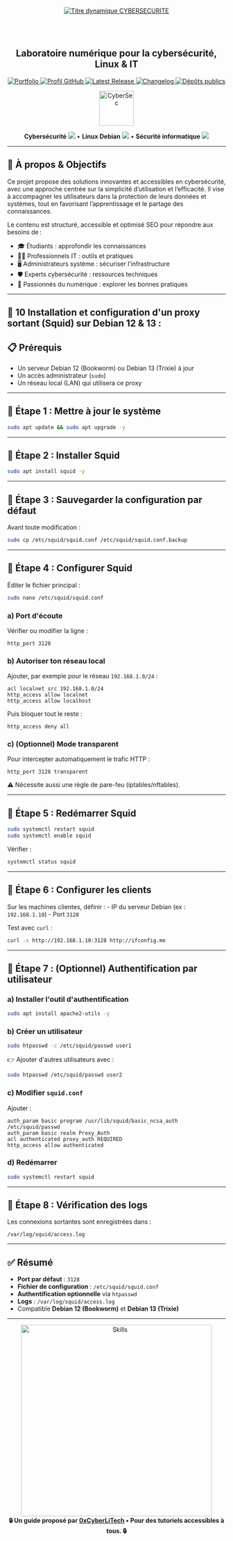 <div align="center">

  <br></br>
  
  <a href="https://github.com/0xCyberLiTech">
  <img src="https://readme-typing-svg.herokuapp.com?font=JetBrains+Mono&size=50&duration=6000&pause=1000000000&color=FF0048&center=true&vCenter=true&width=1100&lines=%3ECYBERSECURITE_" alt="Titre dynamique CYBERSECURITE" />
  </a>
  
  <br></br>

  <h2>Laboratoire numérique pour la cybersécurité, Linux & IT</h2>
  
  <p align="center">
      <a href="https://0xcyberlitech.github.io/">
        <img src="https://img.shields.io/badge/Portfolio-0xCyberLiTech-181717?logo=github&style=flat-square" alt="Portfolio" />
      </a>
      <a href="https://github.com/0xCyberLiTech">
        <img src="https://img.shields.io/badge/Profil-GitHub-181717?logo=github&style=flat-square" alt="Profil GitHub" />
      </a>
      <a href="https://github.com/0xCyberLiTech/Cybersecurite/releases/latest">
        <img src="https://img.shields.io/github/v/release/0xCyberLiTech/Cybersecurite?label=version" alt="Latest Release" />
      </a>
      <a href="https://github.com/0xCyberLiTech/Cybersecurite/blob/main/CHANGELOG.md">
        <img src="https://img.shields.io/badge/📄%20CHANGELOG-Cybersecurite-blue" alt="Changelog" />
      </a>
      <a href="https://github.com/0xCyberLiTech?tab=repositories">
        <img src="https://img.shields.io/badge/Dépôts-publics-blue?style=flat-square" alt="Dépôts publics" />
      </a>
  </p>

</div>

<div align="center">
  <img src="https://img.icons8.com/fluency/96/000000/cyber-security.png" alt="CyberSec" width="80"/>
</div>

<div align="center">
  <p>
    <strong>Cybersécurité</strong> <img src="https://img.icons8.com/color/24/000000/lock--v1.png"/> • <strong>Linux Debian</strong> <img src="https://img.icons8.com/color/24/000000/linux.png"/> • <strong>Sécurité informatique</strong> <img src="https://img.icons8.com/color/24/000000/shield-security.png"/>
  </p>
</div>

---

## 🚀 À propos & Objectifs

Ce projet propose des solutions innovantes et accessibles en cybersécurité, avec une approche centrée sur la simplicité d’utilisation et l’efficacité. Il vise à accompagner les utilisateurs dans la protection de leurs données et systèmes, tout en favorisant l’apprentissage et le partage des connaissances.

Le contenu est structuré, accessible et optimisé SEO pour répondre aux besoins de :
- 🎓 Étudiants : approfondir les connaissances
- 👨‍💻 Professionnels IT : outils et pratiques
- 🖥️ Administrateurs système : sécuriser l’infrastructure
- 🛡️ Experts cybersécurité : ressources techniques
- 🚀 Passionnés du numérique : explorer les bonnes pratiques

---

## 📘 10 **Installation et configuration d'un proxy sortant (Squid) sur Debian 12 & 13 :**
## 📋 Prérequis

-   Un serveur Debian 12 (Bookworm) ou Debian 13 (Trixie) à jour
-   Un accès administrateur (`sudo`)
-   Un réseau local (LAN) qui utilisera ce proxy

------------------------------------------------------------------------

## 🔹 Étape 1 : Mettre à jour le système

``` bash
sudo apt update && sudo apt upgrade -y
```

------------------------------------------------------------------------

## 🔹 Étape 2 : Installer Squid

``` bash
sudo apt install squid -y
```

------------------------------------------------------------------------

## 🔹 Étape 3 : Sauvegarder la configuration par défaut

Avant toute modification :

``` bash
sudo cp /etc/squid/squid.conf /etc/squid/squid.conf.backup
```

------------------------------------------------------------------------

## 🔹 Étape 4 : Configurer Squid

Éditer le fichier principal :

``` bash
sudo nano /etc/squid/squid.conf
```

### a) Port d'écoute

Vérifier ou modifier la ligne :

    http_port 3128

### b) Autoriser ton réseau local

Ajouter, par exemple pour le réseau `192.168.1.0/24` :

    acl localnet src 192.168.1.0/24
    http_access allow localnet
    http_access allow localhost

Puis bloquer tout le reste :

    http_access deny all

### c) (Optionnel) Mode transparent

Pour intercepter automatiquement le trafic HTTP :

    http_port 3128 transparent

⚠️ Nécessite aussi une règle de pare-feu (iptables/nftables).

------------------------------------------------------------------------

## 🔹 Étape 5 : Redémarrer Squid

``` bash
sudo systemctl restart squid
sudo systemctl enable squid
```

Vérifier :

``` bash
systemctl status squid
```

------------------------------------------------------------------------

## 🔹 Étape 6 : Configurer les clients

Sur les machines clientes, définir : - IP du serveur Debian (ex :
`192.168.1.10`) - Port `3128`

Test avec `curl` :

``` bash
curl -x http://192.168.1.10:3128 http://ifconfig.me
```

------------------------------------------------------------------------

## 🔹 Étape 7 : (Optionnel) Authentification par utilisateur

### a) Installer l'outil d'authentification

``` bash
sudo apt install apache2-utils -y
```

### b) Créer un utilisateur

``` bash
sudo htpasswd -c /etc/squid/passwd user1
```

👉 Ajouter d'autres utilisateurs avec :

``` bash
sudo htpasswd /etc/squid/passwd user2
```

### c) Modifier `squid.conf`

Ajouter :

    auth_param basic program /usr/lib/squid/basic_ncsa_auth /etc/squid/passwd
    auth_param basic realm Proxy_Auth
    acl authenticated proxy_auth REQUIRED
    http_access allow authenticated

### d) Redémarrer

``` bash
sudo systemctl restart squid
```

------------------------------------------------------------------------

## 🔹 Étape 8 : Vérification des logs

Les connexions sortantes sont enregistrées dans :

    /var/log/squid/access.log

------------------------------------------------------------------------

## ✅ Résumé

-   **Port par défaut** : `3128`
-   **Fichier de configuration** : `/etc/squid/squid.conf`
-   **Authentification optionnelle** via `htpasswd`
-   **Logs** : `/var/log/squid/access.log`
-   Compatible **Debian 12 (Bookworm)** et **Debian 13 (Trixie)**

---

<div align="center">
  <a href="https://github.com/0xCyberLiTech" target="_blank" rel="noopener">
    <img src="https://skillicons.dev/icons?i=linux,debian,bash,docker,nginx,git,vim,python,markdown" alt="Skills" width="440">
  </a>
</div>

<div align="center">
  <b>🔒 Un guide proposé par <a href="https://github.com/0xCyberLiTech">0xCyberLiTech</a> • Pour des tutoriels accessibles à tous. 🔒</b>
</div>

